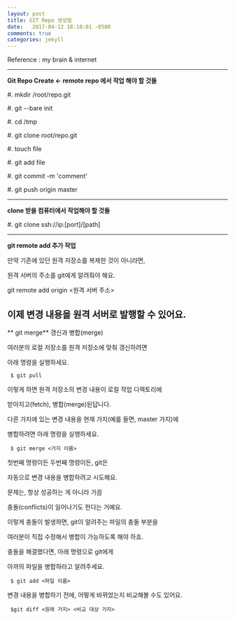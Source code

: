 ```yaml
---
layout: post
title: GIT Repo 생성법
date:   2017-04-12 18:10:01 -0500
comments: true
categories: jekyll
---
```


Reference : my brain & internet


---

**Git Repo Create <- remote repo 에서 작업 해야 할 것들**

#. mkdir /root/repo.git

#. git --bare init

#. cd /tmp

#. git clone root/repo.git

#. touch file

#. git add file

#. git commit -m 'comment'

#. git push origin master


---
**clone 받을 컴퓨터에서 작업해야 할 것들**

#. git clone ssh://ip:[port]/[path]

---
**git remote add 추가 작업**

만약 기존에 있던 원격 저장소를 복제한 것이 아니라면,

원격 서버의 주소를 git에게 알려줘야 해요.

git remote add origin <원격 서버 주소>

이제 변경 내용을 원격 서버로 발행할 수 있어요.
---

** git merge**
갱신과 병합(merge)

여러분의 로컬 저장소를 원격 저장소에 맞춰 갱신하려면

아래 명령을 실행하세요.

     $ git pull

이렇게 하면 원격 저장소의 변경 내용이 로컬 작업 디렉토리에

받아지고(fetch), 병합(merge)된답니다.

다른 가지에 있는 변경 내용을 현재 가지(예를 들면, master 가지)에

병합하려면 아래 명령을 실행하세요.

     $ git merge <가지 이름>

첫번째 명령이든 두번째 명령이든, git은

자동으로 변경 내용을 병합하려고 시도해요.

문제는, 항상 성공하는 게 아니라 가끔

충돌(conflicts)이 일어나기도 한다는 거예요.

이렇게 충돌이 발생하면, git이 알려주는 파일의 충돌 부분을

여러분이 직접 수정해서 병합이 가능하도록 해야 하죠.

충돌을 해결했다면, 아래 명령으로 git에게

아까의 파일을 병합하라고 알려주세요.

     $ git add <파일 이름>

변경 내용을 병합하기 전에, 어떻게 바뀌었는지 비교해볼 수도 있어요.

     $git diff <원래 가지> <비교 대상 가지>

